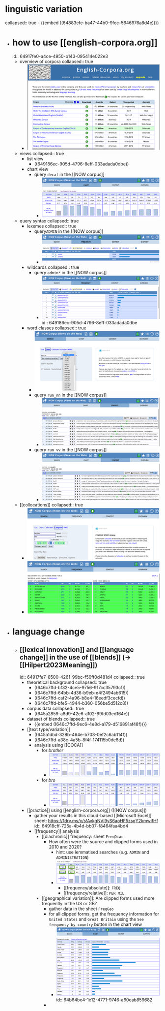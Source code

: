 # linguistic variation
collapsed:: true
	- {{embed ((64883efe-ba47-44b0-9fec-5646976a8d4e))}}
- # how to use [[english-corpora.org]]
  id:: 64917fe0-a4ce-4950-b143-095414e022e3
	- overview of corpora
	  collapsed:: true
		- ![image.png](../assets/image_1687259415127_0.png)
	- views
	  collapsed:: true
		- list view
			- ((649186ec-905d-4796-8eff-033adada0dbe))
		- chart view
			- query `decaf` in the [[NOW corpus]]
				- ![image.png](../assets/image_1687259109695_0.png)
	- query syntax
	  collapsed:: true
		- lexemes
		  collapsed:: true
			- query`ADMIN` in the [[NOW corpus]]
				- ![image.png](../assets/image_1687258926938_0.png)
		- wildcards
		  collapsed:: true
			- query `admin*` in the [[NOW corpus]]
				- ![image.png](../assets/image_1687258861595_0.png)
				  id:: 649186ec-905d-4796-8eff-033adada0dbe
		- word classes
		  collapsed:: true
			- ![image.png](../assets/image_1687259357965_0.png)
			- query `run_nn` in the [[NOW corpus]]
				- ![image.png](../assets/image_1687259262662_0.png)
			- query `run_vv` in the [[NOW corpus]]
				- ![image.png](../assets/image_1687259313776_0.png)
	- [[collocations]]
	  collapsed:: true
		- ![image.png](../assets/image_1687261600943_0.png)
		- ![image.png](../assets/image_1687261574344_0.png)
- # language change
	- ## [[lexical innovation]] and [[language change]] in the use of [[blends]] (→ [[Hilpert2023Meaning]])
	  id:: 64917fe7-8500-4261-99bc-f50ff0d481d4
	  collapsed:: true
		- theoretical background
		  collapsed:: true
			- ((646c7ffd-bf32-4ce5-9756-917cc35793c1))
			- ((646c7ffd-64bb-4d36-b9eb-e4f2494ab615))
			- ((646c7ffd-caf2-4a96-b8e4-16eedf3cecfd))
			- ((646c7ffd-bfe5-4944-b360-056be5d512c8))
		- corpus data
		  collapsed:: true
			- ((645a2859-a8d9-42e6-a102-69fd03ed164e))
		- dataset of blends
		  collapsed:: true
			- {{embed ((646c7ffd-9ec6-4e8d-a179-d516891af48f))}}
		- [[text type/variation]]
			- ((645a1dbd-328b-464e-b703-0ef2c6ab114f))
			- ((646c7ffd-a38c-4a5b-8f4f-174115b0de8d))
			- analysis using [[COCA]]
				- for *brother*
					- ![image.png](../assets/image_1688463174743_0.png)
				- for *bro*
					- ![image.png](../assets/image_1688463153614_0.png)
		- [[practice]] using [[english-corpora.org]] ([[NOW corpus]])
			- gather your results in this cloud-based [[Microsoft Excel]] sheet: https://1drv.ms/x/s!AvkgNVl9yS6aoHF5zsqY2kmwifHf
			  id:: 64918cff-725a-4b4d-bb07-f8464faa4bd4
			- [[frequency]] analysis
				- [[diachronic]] frequency: sheet `FreqDiac`
					- How often were the source and clipped forms used in 2010 and 2020?
						- hint: use lemmatised searches (e.g. `ADMIN` and `ADMINISTRATION`)
						- ![image.png](../assets/image_1687260592633_0.png)
							- [[frequency/absolute]]: `FREQ`
							- [[frequency/relative]]: `PER MIL`
				- [[geographical variation]]: Are clipped forms used more frequently in the US or GB?
					- gather data in the sheet `FreqGeo`
					- for all clipped forms, get the frequency information for `United States` and `Great Britain` using the `See frequency by country` button in the chart view
						- ![image.png](../assets/image_1687261009696_0.png)
						  id:: 64b64be4-1e12-4771-9746-a60eab859682
					-